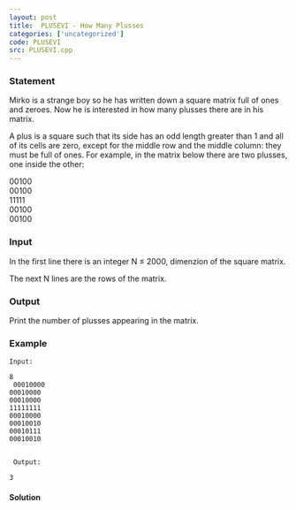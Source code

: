 ```yaml
---
layout: post
title:  PLUSEVI - How Many Plusses
categories: ['uncategorized']
code: PLUSEVI
src: PLUSEVI.cpp
---
```


### **Statement**

Mirko is a strange boy so he has written down a square matrix full of ones and
zeroes. Now he is interested in how many plusses there are in his matrix.

A plus is a square such that its side has an odd length greater than 1 and all
of its cells are zero, except for the middle row and the middle column: they
must be full of ones. For example, in the matrix below there are two plusses,
one inside the other:

00100  
00100  
11111  
00100  
00100

### Input

In the first line there is an integer N ≤ 2000, dimenzion of the square
matrix.

The next N lines are the rows of the matrix.

### Output

Print the number of plusses appearing in the matrix.

### Example

    
    
    Input:
    8  
     00010000  
    00010000  
    00010000  
    11111111  
    00010000  
    00010010  
    00010111  
    00010010  
      
      
     Output:
    3



#### **Solution**



